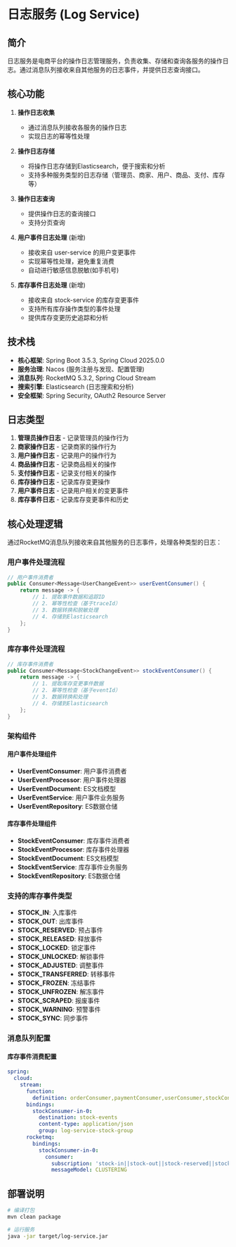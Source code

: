 # 日志服务 (Log Service)

## 简介

日志服务是电商平台的操作日志管理服务，负责收集、存储和查询各服务的操作日志。通过消息队列接收来自其他服务的日志事件，并提供日志查询接口。

## 核心功能

1. **操作日志收集**
    - 通过消息队列接收各服务的操作日志
    - 实现日志的幂等性处理

2. **操作日志存储**
    - 将操作日志存储到Elasticsearch，便于搜索和分析
    - 支持多种服务类型的日志存储（管理员、商家、用户、商品、支付、库存等）

3. **操作日志查询**
    - 提供操作日志的查询接口
    - 支持分页查询

4. **用户事件日志处理** (新增)
    - 接收来自 user-service 的用户变更事件
    - 实现幂等性处理，避免重复消费
    - 自动进行敏感信息脱敏(如手机号)

5. **库存事件日志处理** (新增)
    - 接收来自 stock-service 的库存变更事件
    - 支持所有库存操作类型的事件处理
    - 提供库存变更历史追踪和分析

## 技术栈

- **核心框架**: Spring Boot 3.5.3, Spring Cloud 2025.0.0
- **服务治理**: Nacos (服务注册与发现、配置管理)
- **消息队列**: RocketMQ 5.3.2, Spring Cloud Stream
- **搜索引擎**: Elasticsearch (日志搜索和分析)
- **安全框架**: Spring Security, OAuth2 Resource Server

## 日志类型

1. **管理员操作日志** - 记录管理员的操作行为
2. **商家操作日志** - 记录商家的操作行为
3. **用户操作日志** - 记录用户的操作行为
4. **商品操作日志** - 记录商品相关的操作
5. **支付操作日志** - 记录支付相关的操作
6. **库存操作日志** - 记录库存变更操作
7. **用户事件日志** - 记录用户相关的变更事件
8. **库存事件日志** - 记录库存变更事件和历史

## 核心处理逻辑

通过RocketMQ消息队列接收来自其他服务的日志事件，处理各种类型的日志：

### 用户事件处理流程

```java
// 用户事件消费者
public Consumer<Message<UserChangeEvent>> userEventConsumer() {
    return message -> {
        // 1. 提取事件数据和追踪ID
        // 2. 幂等性检查（基于traceId）
        // 3. 数据转换和脱敏处理
        // 4. 存储到Elasticsearch
    };
}
```

### 库存事件处理流程

```java
// 库存事件消费者
public Consumer<Message<StockChangeEvent>> stockEventConsumer() {
    return message -> {
        // 1. 提取库存变更事件数据
        // 2. 幂等性检查（基于eventId）
        // 3. 数据转换和处理
        // 4. 存储到Elasticsearch
    };
}
```

### 架构组件

#### 用户事件处理组件

- **UserEventConsumer**: 用户事件消费者
- **UserEventProcessor**: 用户事件处理器
- **UserEventDocument**: ES文档模型
- **UserEventService**: 用户事件业务服务
- **UserEventRepository**: ES数据仓储

#### 库存事件处理组件

- **StockEventConsumer**: 库存事件消费者
- **StockEventProcessor**: 库存事件处理器
- **StockEventDocument**: ES文档模型
- **StockEventService**: 库存事件业务服务
- **StockEventRepository**: ES数据仓储

### 支持的库存事件类型

- **STOCK_IN**: 入库事件
- **STOCK_OUT**: 出库事件
- **STOCK_RESERVED**: 预占事件
- **STOCK_RELEASED**: 释放事件
- **STOCK_LOCKED**: 锁定事件
- **STOCK_UNLOCKED**: 解锁事件
- **STOCK_ADJUSTED**: 调整事件
- **STOCK_TRANSFERRED**: 转移事件
- **STOCK_FROZEN**: 冻结事件
- **STOCK_UNFROZEN**: 解冻事件
- **STOCK_SCRAPED**: 报废事件
- **STOCK_WARNING**: 预警事件
- **STOCK_SYNC**: 同步事件

### 消息队列配置

#### 库存事件消费配置

```yaml
spring:
  cloud:
    stream:
      function:
        definition: orderConsumer,paymentConsumer,userConsumer,stockConsumer
      bindings:
        stockConsumer-in-0:
          destination: stock-events
          content-type: application/json
          group: log-service-stock-group
      rocketmq:
        bindings:
          stockConsumer-in-0:
            consumer:
              subscription: 'stock-in||stock-out||stock-reserved||stock-released||stock-locked||stock-unlocked||stock-adjusted||stock-transferred||stock-frozen||stock-unfrozen||stock-scraped||stock-warning||stock-sync'
              messageModel: CLUSTERING
```

## 部署说明

```bash
# 编译打包
mvn clean package

# 运行服务
java -jar target/log-service.jar
```